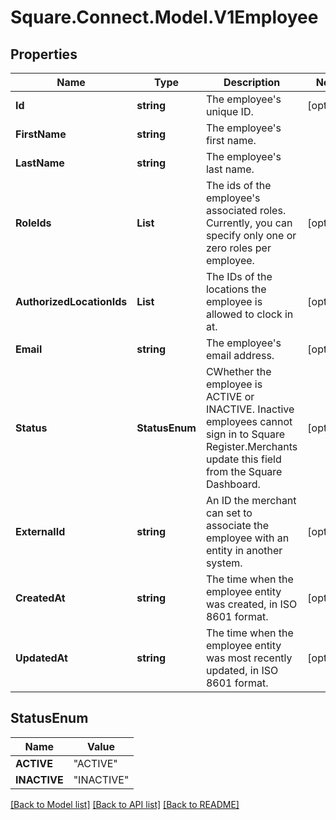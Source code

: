 # Square.Connect.Model.V1Employee
## Properties

Name | Type | Description | Notes
------------ | ------------- | ------------- | -------------
**Id** | **string** | The employee&#39;s unique ID. | [optional] 
**FirstName** | **string** | The employee&#39;s first name. | 
**LastName** | **string** | The employee&#39;s last name. | 
**RoleIds** | **List<string>** | The ids of the employee&#39;s associated roles. Currently, you can specify only one or zero roles per employee. | [optional] 
**AuthorizedLocationIds** | **List<string>** | The IDs of the locations the employee is allowed to clock in at. | [optional] 
**Email** | **string** | The employee&#39;s email address. | [optional] 
**Status** | **StatusEnum** | CWhether the employee is ACTIVE or INACTIVE. Inactive employees cannot sign in to Square Register.Merchants update this field from the Square Dashboard.  | [optional] 
**ExternalId** | **string** | An ID the merchant can set to associate the employee with an entity in another system. | [optional] 
**CreatedAt** | **string** | The time when the employee entity was created, in ISO 8601 format. | [optional] 
**UpdatedAt** | **string** | The time when the employee entity was most recently updated, in ISO 8601 format. | [optional] 


## StatusEnum

Name | Value
------------ | -------------
**ACTIVE** | "ACTIVE"
**INACTIVE** | "INACTIVE"



[[Back to Model list]](../README.md#documentation-for-models) [[Back to API list]](../README.md#documentation-for-api-endpoints) [[Back to README]](../README.md)

